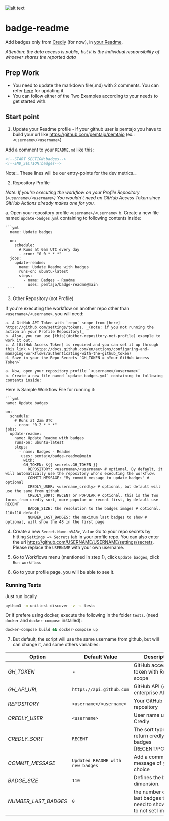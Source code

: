 ![alt text](https://github.com/pemtajo/badge-readme/blob/main/blob/screenshot-readme.png?raw=true)
# badge-readme
Add badges only from [Credly](https://www.credly.com/) (for now), in [your Readme](https://docs.github.com/en/github/setting-up-and-managing-your-github-profile/customizing-your-profile/managing-your-profile-readme).

_Attention: the data access is public, but it is the individual responsibility of whoever shares the reported data_


## Prep Work

  - You need to update the markdown file(.md) with 2 comments. You can refer [here](#update-your-readme) for updating it.
  - You can follow either of the Two Examples according to your needs to get started with.


## Start point

1. Update your Readme profile - if your github user is pemtajo you have to build your url like https://github.com/pemtajo/pemtajo (ex.: `<username>/<username>`)

  Add a comment to your `README.md` like this:

  ```md
  <!--START_SECTION:badges-->
  <!--END_SECTION:badges-->
  ```

  Note:_ These lines will be our entry-points for the dev metrics._


2. Repository Profile

  _Note: If you're executing the workflow on your Profile Repository (`<username>/<username>`) You wouldn't need an GitHub Access Token since GitHub Actions already makes one for you._

  a. Open your repository profile `<username>/<username>`
  b. Create a new file named `update-badges.yml` containing to following contents inside:

    ```yml
      name: Update badges

      on:
        schedule:
          # Runs at 0am UTC every day
          - cron: "0 0 * * *"
      jobs:
        update-readme:
          name: Update Readme with badges
          runs-on: ubuntu-latest
          steps:
            - name: Badges - Readme
              uses: pemtajo/badge-readme@main
     ```
   



3. Other Repository (not Profile)

  If you're executing the workflow on another repo other than `<username>/<username>`, you will need:

    a. A GitHub API Token with `repo` scope from [here] - https://github.com/settings/tokens. _(note: if you not running the action in your Profile Repository)_
    b. Also, you can use [this](#other-repository-not-profile) example to work it out.
    c. A [GitHub Access Token] is required and you can set it up through this link > (https://docs.github.com/en/actions/configuring-and-managing-workflows/authenticating-with-the-github_token) 
    d. Save in your the Repo Secrets `GH_TOKEN = <Your GitHub Access Token>`
    
    a. Now, open your repository profile `<username>/<username>`
    b. Create a new file named `update-badges.yml` containing to following contents inside:


Here is Sample Workflow File for running it:

    ```yml
    name: Update badges

    on:
      schedule:
        # Runs at 2am UTC
        - cron: "0 2 * * *"
    jobs:
      update-readme:
        name: Update Readme with badges
        runs-on: ubuntu-latest
        steps:
          - name: Badges - Readme
           uses: pemtajo/badge-readme@main
            with:
            GH_TOKEN: ${{ secrets.GH_TOKEN }}
              REPOSITORY: <username>/<username> # optional, By default, it will automatically use the repository who's executing the workflow.
              COMMIT_MESSAGE: "My commit message to update badges" # optional
              CREDLY_USER: <username_credly> # optional, but default will use the same from github
              CREDLY_SORT: RECENT or POPULAR # optional, this is the two forms from credly sort, more popular or recent first, by default use RECENT
              BADGE_SIZE: the resolution to the badges images # optional, 110x110 default
              NUMBER_LAST_BADGES: the maximum last badges to show # optional, will show the 48 in the first page


 
4. Create a new `Secret`.  `Name`: `<VAR>`, `Value`
 Go to your repo secrets by hitting `Settings => Secrets` tab in your profile repo. You can also enter the url https://github.com/USERNAME/USERNAME/settings/secrets. Please replace the `USERNAME` with your own username.

5. Go to Workflows menu (mentioned in step 1), click `Update badges`, click `Run workflow`.


6. Go to your profile page. you will be able to see it.


### Running Tests

Just run locally

```bash
python3 -m unittest discover -v -s tests
```

Or if prefere using docker, execute the following in the folder `tests`. (need `docker` and `docker-compose` installed):

```bash
docker-compose build && docker-compose up
```


7. But default, the script will use the same username from github, but will can change it, and some others variables:

  | Option | Default Value | Description | Required |
  |--------|--------|--------|--------|
  |*GH_TOKEN*| - |GitHub access token with Repo scope|Yes|
  |*GH_API_URL*| `https://api.github.com` | GitHub API (can be enterprise API)|No|
  |*REPOSITORY*| `<username>/<username> `|Your GitHub repository|No|
  |*CREDLY_USER*| `<username>` |User name used in Credly|No|
  |*CREDLY_SORT*| `RECENT` |The sort type for return credly badges [RECENT/POPULAR] |No|
  |*COMMIT_MESSAGE*| `Updated README with new badges` |Add a commit message of your choice|No|
  |*BADGE_SIZE*| `110` |Defines the badge dimension.|No|
  |*NUMBER_LAST_BADGES*|`0`|the number of the last badges that need to show - (0 to not set limit) |No

 
